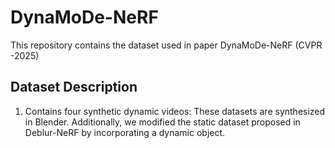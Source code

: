# DynaMoDe-NeRF
This repository contains the dataset used in paper DynaMoDe-NeRF (CVPR -2025)
## Dataset Description
1. Contains four synthetic dynamic videos: These datasets are synthesized in Blender. Additionally, we modified the static dataset proposed in Deblur-NeRF by incorporating a dynamic object.







